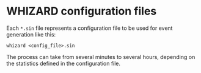# WHIZARD configuration files

Each `*.sin` file represents a configuration file to be used for event generation like this:

```shell
whizard <config_file>.sin
```

The process can take from several minutes to several hours, depending on the statistics defined in the configuration file.
